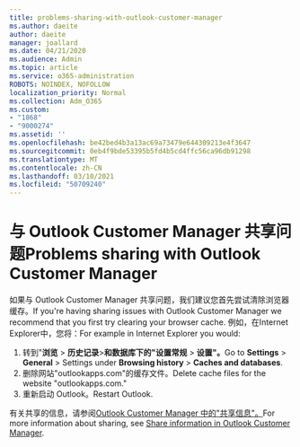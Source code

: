 ```yaml
---
title: problems-sharing-with-outlook-customer-manager
ms.author: daeite
author: daeite
manager: joallard
ms.date: 04/21/2020
ms.audience: Admin
ms.topic: article
ms.service: o365-administration
ROBOTS: NOINDEX, NOFOLLOW
localization_priority: Normal
ms.collection: Adm_O365
ms.custom:
- "1868"
- "9000274"
ms.assetid: ''
ms.openlocfilehash: be42bed4b3a13ac69a73479e644309213e4f3647
ms.sourcegitcommit: 0eb4f9bde53395b5fd4b5cd4ffc56ca96db91298
ms.translationtype: MT
ms.contentlocale: zh-CN
ms.lasthandoff: 03/10/2021
ms.locfileid: "50709240"
---
```

# <a name="problems-sharing-with-outlook-customer-manager"></a><span data-ttu-id="845b5-102">与 Outlook Customer Manager 共享问题</span><span class="sxs-lookup"><span data-stu-id="845b5-102">Problems sharing with Outlook Customer Manager</span></span>

<span data-ttu-id="845b5-103">如果与 Outlook Customer Manager 共享问题，我们建议您首先尝试清除浏览器缓存。</span><span class="sxs-lookup"><span data-stu-id="845b5-103">If you're having sharing issues with Outlook Customer Manager we recommend that you first try clearing your browser cache.</span></span> <span data-ttu-id="845b5-104">例如，在Internet Explorer中，您将：</span><span class="sxs-lookup"><span data-stu-id="845b5-104">For example in Internet Explorer you would:</span></span>

1. <span data-ttu-id="845b5-105">转到"**浏览**  >  **历史记录**>**和数据库下的"设置常规**  >  **设置"。**</span><span class="sxs-lookup"><span data-stu-id="845b5-105">Go to **Settings** > **General** > Settings under **Browsing history** > **Caches and databases**.</span></span>
2. <span data-ttu-id="845b5-106">删除网站"outlookapps.com"的缓存文件。</span><span class="sxs-lookup"><span data-stu-id="845b5-106">Delete cache files for the website "outlookapps.com."</span></span>
3. <span data-ttu-id="845b5-107">重新启动 Outlook。</span><span class="sxs-lookup"><span data-stu-id="845b5-107">Restart Outlook.</span></span>

<span data-ttu-id="845b5-108">有关共享的信息，请参阅[Outlook Customer Manager 中的"共享信息"。](https://techcommunity.microsoft.com/t5/outlook-blog/sharing-how-to-keep-your-colleagues-in-the-loop/ba-p/35710)</span><span class="sxs-lookup"><span data-stu-id="845b5-108">For more information about sharing, see [Share information in Outlook Customer Manager](https://techcommunity.microsoft.com/t5/outlook-blog/sharing-how-to-keep-your-colleagues-in-the-loop/ba-p/35710).</span></span>